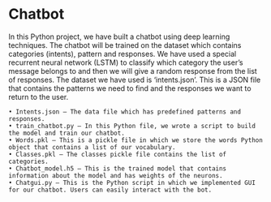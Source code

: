 # Chatbot
In this Python project, we have built a chatbot using deep learning techniques. The chatbot will be trained on the dataset which contains categories (intents), pattern and responses. We have used a special recurrent neural network (LSTM) to classify which category the user’s message belongs to and then we will give a random response from the list of responses. The dataset we have used is ‘intents.json’. This is a JSON file that contains the patterns we need to find and the responses we want to return to the user. 

    • Intents.json – The data file which has predefined patterns and responses. 
    • train_chatbot.py – In this Python file, we wrote a script to build the model and train our chatbot. 
    • Words.pkl – This is a pickle file in which we store the words Python object that contains a list of our vocabulary. 
    • Classes.pkl – The classes pickle file contains the list of categories. 
    • Chatbot_model.h5 – This is the trained model that contains information about the model and has weights of the neurons. 
    • Chatgui.py – This is the Python script in which we implemented GUI for our chatbot. Users can easily interact with the bot. 
